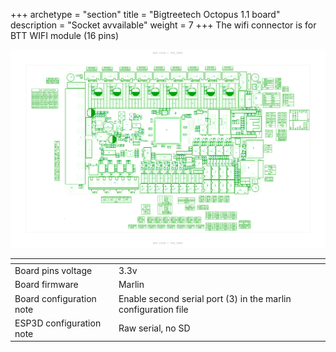 +++
archetype = "section"
title = "Bigtreetech Octopus 1.1 board"
description = "Socket avvailable"
weight = 7
+++
The wifi connector is for BTT WIFI module (16 pins)

![step1](board.png?width=300px)

| <!-- -->  | <!-- --> |
|-|-|
| Board pins voltage | 3.3v |
| Board firmware | Marlin | 
| Board configuration note | Enable second serial port (3) in the marlin configuration file |
| ESP3D configuration note | Raw serial, no SD |